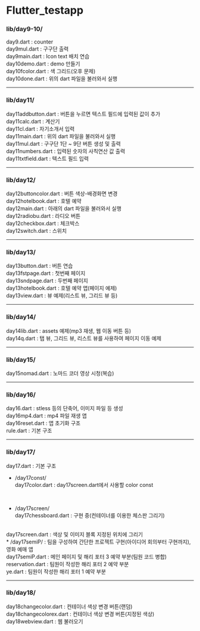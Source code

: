 # Flutter_testapp

### lib/day9-10/

day9.dart : counter
<br>
day9mul.dart : 구구단 출력
<br>
day9main.dart : Icon text 배치 연습
<br>
day10demo.dart : demo 만들기
<br>
day10fcolor.dart : 색 그리드(오후 문제)
<br>
day10done.dart : 위의 dart 파일을 불러와서 실행
<br>

---

### lib/day11/

day11addbutton.dart : 버튼을 누르면 텍스트 필드에 입력된 값이 추가
<br>
day11calc.dart : 계산기
<br>
day11cl.dart : 자기소개서 입력
<br>
day11main.dart : 위의 dart 파일을 불러와서 실행
<br>
day11mul.dart : 구구단 1단 ~ 9단 버튼 생성 및 출력
<br>
day11numbers.dart : 입력된 숫자의 사칙연산 값 출력
<br>
day11txtfield.dart : 텍스트 필드 입력
<br>

---

### lib/day12/

day12buttoncolor.dart : 버튼 색상-배경화면 변경
<br>
day12hotelbook.dart : 호텔 예약
<br>
day12main.dart : 아래의 dart 파일을 불러와서 실행
<br>
day12radiobu.dart : 라디오 버튼
<br>
day12checkbox.dart : 체크박스
<br>
day12switch.dart : 스위치
<br>

---

### lib/day13/

day13button.dart : 버튼 연습
<br>
day13fstpage.dart : 첫번째 페이지
<br>
day13sndpage.dart : 두번째 페이지
<br>
day13hotelbook.dart : 호텔 예약 앱(페이지 예제)
<br>
day13view.dart : 뷰 예제(리스트 뷰, 그리드 뷰 등)

--- 

### lib/day14/

day14lib.dart : assets 예제(mp3 재생, 웹 이동 버튼 등)
<br>
day14q.dart : 탭 뷰, 그리드 뷰, 리스트 뷰를 사용하여 페이지 이동 예제
<br>

--- 

### lib/day15/

day15nomad.dart : 노마드 코더 영상 시청(복습)
<br>

--- 

### lib/day16/

day16.dart : stless 등의 단축어, 이미지 파일 등 생성
<br>
day16mp4.dart : mp4 파일 재생 앱
<br>
day16reset.dart : 앱 초기화 구조
<br>
rule.dart : 기본 구조
<br>

--- 

### lib/day17/

day17.dart : 기본 구조
<br> 
* /day17const/
  <br>
day17color.dart : day17screen.dart에서 사용할 color const
<br>

* /day17screen/
  <br>
day17chessboard.dart : 구현 중(컨테이너를 이용한 체스판 그리기)
<br>
day17screen.dart : 색상 및 이미지 블록 지정된 위치에 그리기
<br>
* /day17semiP/ : 팀을 구성하여 간단한 프로젝트 구현(아이디어 회의부터 구현까지), 영화 예매 앱
<br>
day17semiP.dart : 메인 페이지 및 해리 포터 3 예약 부분(팀원 코드 병합)
<br>
reservation.dart : 팀원이 작성한 해리 포터 2 예약 부분
<br>
ye.dart : 팀원이 작성한 해리 포터 1 예약 부분
<br>

--- 

### lib/day18/

day18changecolor.dart : 컨테이너 색상 변경 버튼(랜덤)
<br>
day18changecolorex.dart : 컨테이너 색상 변경 버튼(지정된 색상)
<br>
day18webview.dart : 웹 불러오기
<br>


